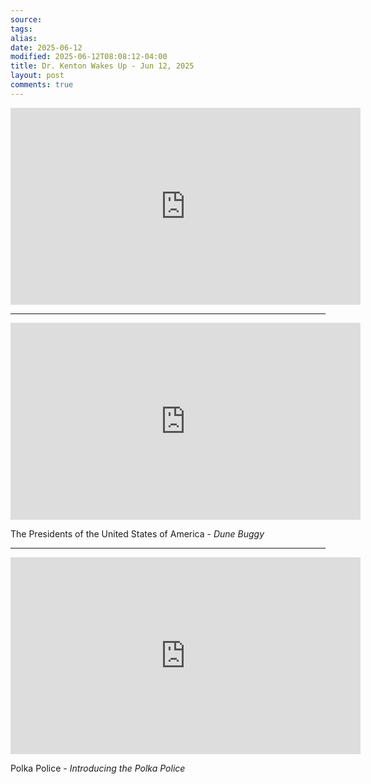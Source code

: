 ```yaml
---
source:
tags:
alias:
date: 2025-06-12
modified: 2025-06-12T08:08:12-04:00
title: Dr. Kenton Wakes Up - Jun 12, 2025
layout: post
comments: true
---
```


  

<iframe width="560" height="315" src="https://www.youtube.com/embed/qYANIMC7SL4" title="YouTube video player" frameborder="0" allow="accelerometer; autoplay; clipboard-write; encrypted-media; gyroscope; picture-in-picture; web-share" allowfullscreen></iframe>




---

<iframe width="560" height="315" src="https://www.youtube.com/embed/wrVLKz6mVKQ?si=FiFhnXoTt2LaldiS" title="YouTube video player" frameborder="0" allow="accelerometer; autoplay; clipboard-write; encrypted-media; gyroscope; picture-in-picture; web-share" referrerpolicy="strict-origin-when-cross-origin" allowfullscreen></iframe>

The Presidents of the United States of America - *Dune Buggy*

---

<iframe width="560" height="315" src="https://www.youtube.com/embed/iQwEz52muwk?si=HfWgqhJnVC5YZ9UC" title="YouTube video player" frameborder="0" allow="accelerometer; autoplay; clipboard-write; encrypted-media; gyroscope; picture-in-picture; web-share" referrerpolicy="strict-origin-when-cross-origin" allowfullscreen></iframe>

Polka Police - *Introducing the Polka Police*
